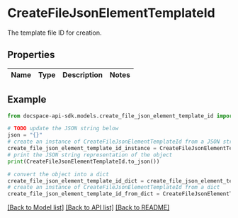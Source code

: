 # CreateFileJsonElementTemplateId
The template file ID for creation.

## Properties

Name | Type | Description | Notes
------------ | ------------- | ------------- | -------------

## Example

```python
from docspace-api-sdk.models.create_file_json_element_template_id import CreateFileJsonElementTemplateId

# TODO update the JSON string below
json = "{}"
# create an instance of CreateFileJsonElementTemplateId from a JSON string
create_file_json_element_template_id_instance = CreateFileJsonElementTemplateId.from_json(json)
# print the JSON string representation of the object
print(CreateFileJsonElementTemplateId.to_json())

# convert the object into a dict
create_file_json_element_template_id_dict = create_file_json_element_template_id_instance.to_dict()
# create an instance of CreateFileJsonElementTemplateId from a dict
create_file_json_element_template_id_from_dict = CreateFileJsonElementTemplateId.from_dict(create_file_json_element_template_id_dict)
```
[[Back to Model list]](../README.md#documentation-for-models) [[Back to API list]](../README.md#documentation-for-api-endpoints) [[Back to README]](../README.md)


